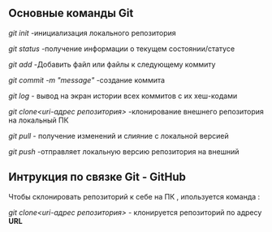 ## Основные команды Git 

*git init* -инициализация локального репозитория

*git status* -получение информации о текущем состоянии/статусе

*git add* -Добавить файл или файлы к следующему коммиту

*git commit -m "message"* -создание коммита

*git log* - вывод на экран истории всех коммитов с их хеш-кодами

*git clone<uri-адрес репозитория>* -клонирование внешнего репозитория на локальный ПК

*git pull* - получение изменений и слияние с локальной версией

*git push* -отправляет локальную версию репозитория на внешний 


## Интрукция по связке Git - GitHub

Чтобы склонировать репозиторий к себе на ПК , ипользуется команда :

*git clone<uri-адрес репозитория>* - клонируется репозиторий по адресу **URL**